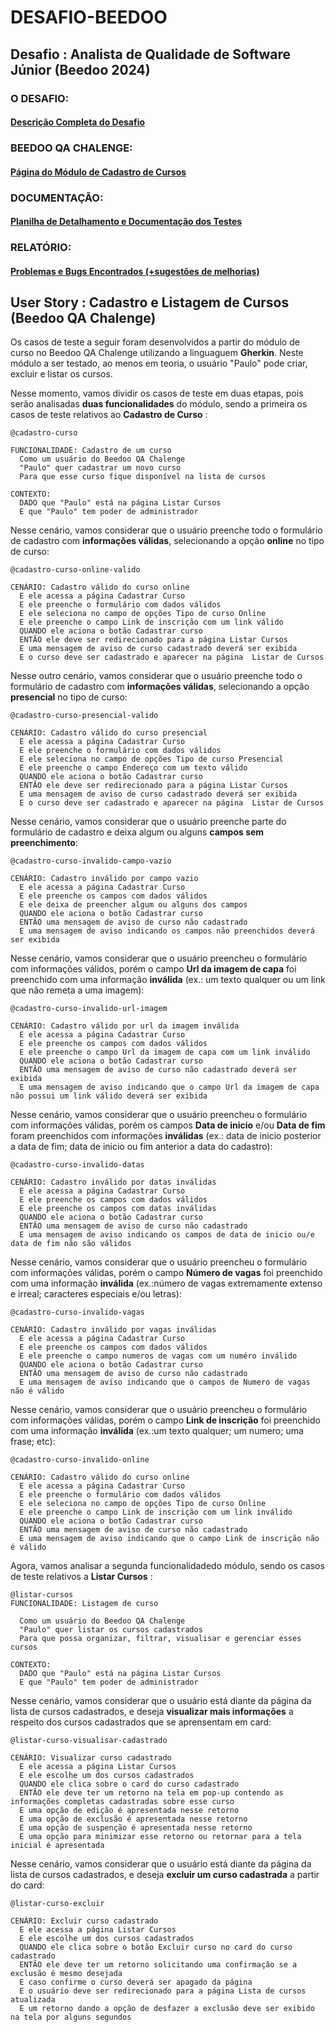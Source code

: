 # DESAFIO-BEEDOO
## Desafio : Analista de Qualidade de Software Júnior (Beedoo 2024)


### O DESAFIO:
#### [Descrição Completa do Desafio](https://complex-night-ddb.notion.site/Desafio-Analista-de-Qualidade-de-Software-J-nior-5cef7366f66b41e890aada4d3f47f36f)

### BEEDOO QA CHALENGE:
#### [Página do Módulo de Cadastro de Cursos](https://creative-sherbet-a51eac.netlify.app/)

### DOCUMENTAÇÃO:
#### [Planilha de Detalhamento e Documentação dos Testes](https://docs.google.com/spreadsheets/d/1AWwJzyA0ispSWnwgUwaSR9KUaRqrHIniWLfVfEPoPFA/edit?usp=sharing)

### RELATÓRIO:
#### [Problemas e Bugs Encontrados (+sugestões de melhorias)](https://docs.google.com/document/d/1X_5GqcO1nqk6s_dMu2F1lu72Q273DV0ngrezRmOqNOE/edit?usp=sharing)
  
## User Story : Cadastro e Listagem de Cursos (Beedoo QA Chalenge)

Os casos de teste a seguir foram desenvolvidos a partir do módulo de curso no Beedoo QA Chalenge utilizando a linguaguem **Gherkin**. Neste módulo a ser testado, ao menos em teoria, o usuário "Paulo" pode criar, excluir e listar os cursos. 

Nesse momento, vamos dividir os casos de teste em duas etapas, pois serão analisadas **duas funcionalidades** do módulo, sendo a primeira os casos de teste relativos ao **Cadastro de Curso** :


```
@cadastro-curso

FUNCIONALIDADE: Cadastro de um curso
  Como um usuário do Beedoo QA Chalenge
  "Paulo" quer cadastrar um novo curso
  Para que esse curso fique disponível na lista de cursos

CONTEXTO:
  DADO que "Paulo" está na página Listar Cursos
  E que "Paulo" tem poder de administrador
```

Nesse cenário, vamos considerar que o usuário preenche todo o formulário de cadastro com **informações válidas**, selecionando a opção **online** no tipo de curso:
```
@cadastro-curso-online-valido

CENÁRIO: Cadastro válido do curso online
  E ele acessa a página Cadastrar Curso
  E ele preenche o formulário com dados válidos
  E ele seleciona no campo de opções Tipo de curso Online
  E ele preenche o campo Link de inscrição com um link válido
  QUANDO ele aciona o botão Cadastrar curso
  ENTÃO ele deve ser redirecionado para a página Listar Cursos
  E uma mensagem de aviso de curso cadastrado deverá ser exibida
  E o curso deve ser cadastrado e aparecer na página  Listar de Cursos
```

Nesse outro cenário, vamos considerar que o usuário preenche todo o formulário de cadastro com **informações válidas**, selecionando a opção **presencial** no tipo de curso:
```
@cadastro-curso-presencial-valido

CENÁRIO: Cadastro válido do curso presencial
  E ele acessa a página Cadastrar Curso
  E ele preenche o formulário com dados válidos
  E ele seleciona no campo de opções Tipo de curso Presencial
  E ele preenche o campo Endereço com um texto válido
  QUANDO ele aciona o botão Cadastrar curso
  ENTÃO ele deve ser redirecionado para a página Listar Cursos
  E uma mensagem de aviso de curso cadastrado deverá ser exibida
  E o curso deve ser cadastrado e aparecer na página  Listar de Cursos
```

Nesse cenário, vamos considerar que o usuário preenche parte do formulário de cadastro e deixa algum ou alguns **campos sem preenchimento**:
```
@cadastro-curso-invalido-campo-vazio

CENÁRIO: Cadastro inválido por campo vazio
  E ele acessa a página Cadastrar Curso
  E ele preenche os campos com dados válidos 
  E ele deixa de preencher algum ou alguns dos campos 
  QUANDO ele aciona o botão Cadastrar curso
  ENTÃO uma mensagem de aviso de curso não cadastrado
  E uma mensagem de aviso indicando os campos não preenchidos deverá ser exibida
```

Nesse cenário, vamos considerar que o usuário preencheu o formulário com informações válidos, porém o campo **Url da imagem de capa** foi preenchido com uma informação **inválida** (ex.: um texto qualquer ou um link que não remeta a uma imagem):
```
@cadastro-curso-invalido-url-imagem

CENÁRIO: Cadastro válido por url da imagem inválida
  E ele acessa a página Cadastrar Curso
  E ele preenche os campos com dados válidos
  E ele preenche o campo Url da imagem de capa com um link inválido
  QUANDO ele aciona o botão Cadastrar curso
  ENTÃO uma mensagem de aviso de curso não cadastrado deverá ser exibida
  E uma mensagem de aviso indicando que o campo Url da imagem de capa não possui um link válido deverá ser exibida
```

Nesse cenário, vamos considerar que o usuário preencheu o formulário com informações válidas, porém os campos **Data de inicio** e/ou **Data de fim** foram preenchidos com informações **inválidas** (ex.: data de inicio posterior a data de fim; data de inicio ou fim anterior a data do cadastro):
```
@cadastro-curso-invalido-datas

CENÁRIO: Cadastro inválido por datas inválidas
  E ele acessa a página Cadastrar Curso
  E ele preenche os campos com dados válidos 
  E ele preenche os campos com datas inválidas 
  QUANDO ele aciona o botão Cadastrar curso
  ENTÃO uma mensagem de aviso de curso não cadastrado
  E uma mensagem de aviso indicando os campos de data de inicio ou/e data de fim não são válidos
```

Nesse cenário, vamos considerar que o usuário preencheu o formulário com informações válidas, porém o campo **Número de vagas** foi preenchido com uma informação **inválida** (ex.:número de vagas extremamente extenso e irreal; caracteres especiais e/ou letras):
```
@cadastro-curso-invalido-vagas

CENÁRIO: Cadastro inválido por vagas inválidas
  E ele acessa a página Cadastrar Curso
  E ele preenche os campos com dados válidos 
  E ele preenche o campo numeros de vagas com um numéro inválido
  QUANDO ele aciona o botão Cadastrar curso
  ENTÃO uma mensagem de aviso de curso não cadastrado
  E uma mensagem de aviso indicando que o campos de Numero de vagas não é válido
```

Nesse cenário, vamos considerar que o usuário preencheu o formulário com informações válidas, porém o campo **Link de inscrição** foi preenchido com uma informação **inválida** (ex.:um texto qualquer; um numero; uma frase; etc):
```
@cadastro-curso-invalido-online

CENÁRIO: Cadastro válido do curso online
  E ele acessa a página Cadastrar Curso
  E ele preenche o formulário com dados válidos
  E ele seleciona no campo de opções Tipo de curso Online
  E ele preenche o campo Link de inscrição com um link inválido
  QUANDO ele aciona o botão Cadastrar curso
  ENTÃO uma mensagem de aviso de curso não cadastrado
  E uma mensagem de aviso indicando que o campo Link de inscrição não é válido
```

Agora, vamos analisar a segunda funcionalidadedo módulo, sendo os casos de teste relativos a **Listar Cursos** :

```
@listar-cursos
FUNCIONALIDADE: Listagem de curso

  Como um usuário do Beedoo QA Chalenge
  "Paulo" quer listar os cursos cadastrados
  Para que possa organizar, filtrar, visualisar e gerenciar esses cursos

CONTEXTO:
  DADO que "Paulo" está na página Listar Cursos
  E que "Paulo" tem poder de administrador
```

Nesse cenário, vamos considerar que o usuário está diante da página da lista de cursos cadastrados, e deseja **visualizar mais informações** a respeito dos cursos cadastrados que se aprensentam em card:
```
@listar-curso-visualisar-cadastrado

CENÁRIO: Visualizar curso cadastrado
  E ele acessa a página Listar Cursos
  E ele escolhe um dos cursos cadastrados
  QUANDO ele clica sobre o card do curso cadastrado
  ENTÃO ele deve ter um retorno na tela em pop-up contendo as informações completas cadastradas sobre esse curso
  E uma opção de edição é apresentada nesse retorno
  E uma opção de exclusão é apresentada nesse retorno
  E uma opção de suspenção é apresentada nesse retorno
  E uma opção para minimizar esse retorno ou retornar para a tela inicial é apresentada
```

Nesse cenário, vamos considerar que o usuário está diante da página da lista de cursos cadastrados, e deseja **excluir um curso cadastrada** a partir do card:
```
@listar-curso-excluir

CENÁRIO: Excluir curso cadastrado
  E ele acessa a página Listar Cursos
  E ele escolhe um dos cursos cadastrados
  QUANDO ele clica sobre o botão Excluir curso no card do curso cadastrado
  ENTÃO ele deve ter um retorno solicitando uma confirmação se a exclusão é mesmo desejada
  E caso confirme o curso deverá ser apagado da página
  E o usuário deve ser redirecionado para a página Lista de cursos atualizada
  E um retorno dando a opção de desfazer a exclusão deve ser exibido na tela por alguns segundos
```

